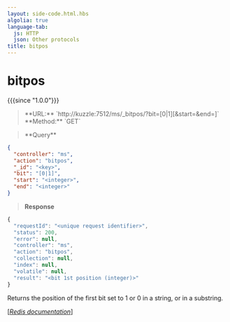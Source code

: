 ```yaml
---
layout: side-code.html.hbs
algolia: true
language-tab:
  js: HTTP
  json: Other protocols
title: bitpos
---
```


# bitpos

{{{since "1.0.0"}}}



<blockquote class="js">
<p>
**URL:** `http://kuzzle:7512/ms/_bitpos/<key>?bit=[0|1][&start=<integer>&end=<integer>]`  
**Method:** `GET`
</p>
</blockquote>

<blockquote class="json">
<p>
**Query**
</p>
</blockquote>


```json
{
  "controller": "ms",
  "action": "bitpos",
  "_id": "<key>",
  "bit": "[0|1]",
  "start": "<integer>",
  "end": "<integer>"
}
```

>**Response**

```javascript
{
  "requestId": "<unique request identifier>",
  "status": 200,
  "error": null,
  "controller": "ms",
  "action": "bitpos",
  "collection": null,
  "index": null,
  "volatile": null,
  "result": "<bit 1st position (integer)>"
}
```

Returns the position of the first bit set to 1 or 0 in a string, or in a substring.

[[_Redis documentation_]](https://redis.io/commands/bitpos)
